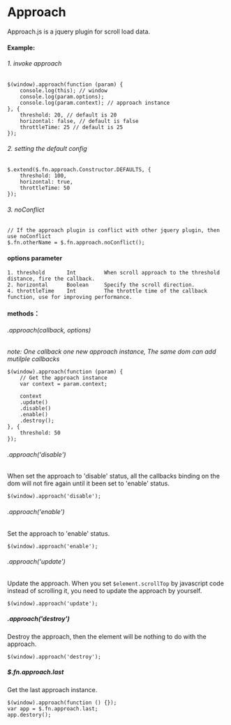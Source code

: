 Approach 
===

Approach.js is a jquery plugin for scroll load data.

#### Example:

###### 1. invoke approach
	
	$(window).approach(function (param) {
		console.log(this); // window
		console.log(param.options);
		console.log(param.context); // approach instance
	}, {
		threshold: 20, // default is 20
		horizontal: false, // default is false
		throttleTime: 25 // default is 25
	});

###### 2. setting the default config

	$.extend($.fn.approach.Constructor.DEFAULTS, {
		threshold: 100,
		horizontal: true,
		throttleTime: 50
	});	
	
###### 3. noConflict

	// If the approach plugin is conflict with other jquery plugin, then use noConflict
	$.fn.otherName = $.fn.approach.noConflict();
	
#### options parameter

	1. threshold       Int         When scroll approach to the threshold distance, fire the callback. 
	2. horizontal      Boolean     Specify the scroll direction.
	4. throttleTime    Int         The throttle time of the callback function, use for improving performance.

#### methods：
###### .approach(callback, options)

*note: One callback one new approach instance, The same dom can add mutilple callbacks* 
	
	$(window).approach(function (param) {
		// Get the approach instance
		var context = param.context;
		 
		context
		.update()
		.disable()
		.enable()
		.destroy();
	}, {
		threshold: 50
	});

	
###### .approach('disable')

When set the approach to 'disable' status, all the callbacks binding on the dom  will not fire again until it been set to 'enable' status. 

	$(window).approach('disable');
	
###### .approach('enable')

Set the approach to 'enable' status. 

	$(window).approach('enable');
	
###### .approach('update')

Update the approach. When you set `$element.scrollTop` by javascript code instead of scrolling it, you need to update the approach by yourself.

	$(window).approach('update');
	
##### .approach('destroy')

Destroy the approach, then the element will be nothing to do with the approach.

	$(window).approach('destroy');
	
##### $.fn.approach.last 

Get the last approach instance.
		
	$(window).approach(function () {}); 
	var app = $.fn.approach.last; 
	app.destory();
	


	
	
 
